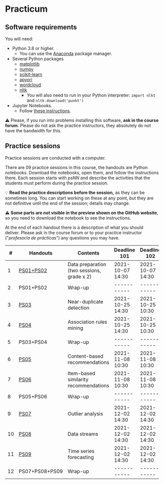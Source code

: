 # Practicum

## Software requirements

You will need:

* Python 3.8 or higher.
   * You can use the [Anaconda](https://www.anaconda.com/products/individual) package manager.
* Several Python packages
   * [matplotlib](https://matplotlib.org/)
   * [numpy](https://numpy.org/)
   * [scikit-learn](https://scikit-learn.org/stable/)
   * [apyori](https://pypi.org/project/apyori/)
   * [wordcloud](https://github.com/amueller/word_cloud)
   * [nltk](https://www.nltk.org/)
      * You will also need to run in your Python interpreter: `import nlkt` and `nltk.download('punkt')`
* Jupyter Notebooks.
   * Follow [these instructions](https://jupyter.org/install.html).

:warning: Please, if you run into problems installing this software, **ask in the course forum**. Please do not ask the practice instructors, they absolutely do not have the bandwidth for this.

## Practice sessions

Practice sessions are conducted with a computer.

There are 09 practice sessions in this course, the handouts are Python notebooks. Download the notebooks, open them, and follow the instructions there. Each session starts with *psNN* and describe the activities that the students must perform during the practice session.

:bulb: **Read the practice descriptions before the session,** as they can be sometimes long. You can start working on these at any point, but they are not definitive until the end of the session; details may change.

:warning: **Some parts are not visible in the preview shown on the GitHub website**, so you need to download the notebook to see the instructions.

At the end of each handout there is a description of what you should deliver. Please ask in the course forum or to your practice instructor ("*profesor/a de prácticas*") any questions you may have.

| # | Handouts                                    | Contents | Deadline 101 |  Deadline 102 | Deadline 103 | 
|---|---------------------------------------------|----------| -----------| -----------| ----------- |
| 1 | [PS01+PS02](ps01_02_data_preparation.ipynb)   | Data preparation (two sessions, grade x 2) | 2021-10-07 14:30 | 2021-10-07 14:30 | 2021-10-11 12:30 | 
| 2 | PS01+PS02                                     | Wrap-up | -----------|----------- |----------- |
| 3 | [PS03](ps03_near_duplicates.ipynb)            | Near-duplicate detection | 2021-10-25 14:30 | 2021-10-25 10:30 | 2021-10-21 14:30 |
| 4 | [PS04](ps04_association_rules.ipynb)          | Association rules mining | 2021-10-25 14:30 | 2021-10-25 10:30 | 2021-10-21 14:30 |
| 5 | PS03+PS04                                     | Wrap-up |----------- | -----------|----------- |
| 6 | [PS05](ps05_content_based_recsys.ipynb)       | Content-based recommendations         | 2021-11-08 10:30 | 2021-11-08 10:30 | 2021-11-09 12:30 |
| 7 | [PS06](ps06_item_based_recsys.ipynb)          | Item-based similarity recommendations | 2021-11-08 10:30 | 2021-11-08 10:30 | 2021-11-09 12:30 |
| 8 | PS05+PS06                                     | Wrap-up | -----------| -----------|----------- |
| 9 | [PS07](ps07_outlier_analysis.ipynb)           | Outlier analysis        | 2021-12-02 14:30 | 2021-12-02 14:30 | 2021-12-06 10:30 |
| 10 | [PS08](ps08_data_streams.ipynb)              | Data streams            | 2021-12-02 14:30 | 2021-12-02 14:30 | 2021-12-06 10:30 |
| 11 | [PS09](ps09_forecasting.ipynb)               | Time series forecasting | 2021-12-02 14:30 | 2021-12-02 14:30 | 2021-12-06 10:30 |
| 12 | PS07+PS08+PS09                               | Wrap-up | -----------|----------- |----------- |
